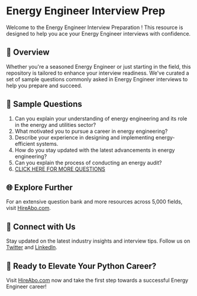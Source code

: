 # Energy Engineer Interview Prep

Welcome to the Energy Engineer Interview Preparation ! This resource is designed to help you ace your Energy Engineer interviews with confidence.

## 🚀 Overview

Whether you're a seasoned Energy Engineer or just starting in the field, this repository is tailored to enhance your interview readiness. We've curated a set of sample questions commonly asked in Energy Engineer interviews to help you prepare and succeed.

## 📝 Sample Questions

1. Can you explain your understanding of energy engineering and its role in the energy and utilities sector?
2. What motivated you to pursue a career in energy engineering?
3. Describe your experience in designing and implementing energy-efficient systems.
4. How do you stay updated with the latest advancements in energy engineering?
5. Can you explain the process of conducting an energy audit?
6. [CLICK HERE FOR MORE QUESTIONS](https://hireabo.com/job/20_1_0/Energy%20Engineer)

## 🌐 Explore Further

For an extensive question bank and more resources across 5,000 fields, visit [HireAbo.com](https://www.hireabo.com).

## 📱 Connect with Us

Stay updated on the latest industry insights and interview tips. Follow us on [Twitter](https://twitter.com/hireabo) and [LinkedIn](https://www.linkedin.com/in/hire-abo-3609972a8/).

## 🚀 Ready to Elevate Your Python Career?

Visit [HireAbo.com](https://www.hireabo.com) now and take the first step towards a successful Energy Engineer career!